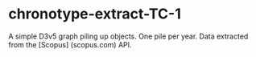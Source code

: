 # chronotype-extract-TC-1
A simple D3v5 graph piling up objects. One pile per year. Data extracted from the [Scopus] (scopus.com) API. 
